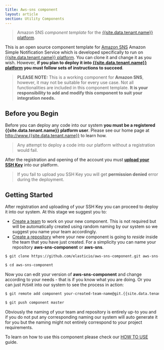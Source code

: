 ```yaml
---
title: Aws-sns component
layout: article
section: Utility Components
---
```


> Amazon SNS _component template_ for the [{{site.data.tenant.name}} platform](http://www.{{site.data.tenant.name}} "{{site.data.tenant.name}} platform").

This is an open source component template for [Amazon SNS](https://aws.amazon.com/sns/) Amazon Simple Notification Service which is developed specifically to run on [{{site.data.tenant.name}} platform](http://www.{{site.data.tenant.name}} "{{site.data.tenant.name}} platform"). You can clone it and change it as you wish. However, **if you plan to deploy it into [{{site.data.tenant.name}} platform](http://www.{{site.data.tenant.name}} "{{site.data.tenant.name}} platform") you must follow sets of instructions to succeed**.

> **PLEASE NOTE:** This is a working component for **Amazon SNS**, however, it may not be suitable for every use case. Not all functionalities are included in this component template. **It is your responsibility to add and modify this component to suit your integration needs.**

## Before you Begin

Before you can deploy any code into our system **you must be a registered {{site.data.tenant.name}} platform user**. Please see our home page at [http://www.{{site.data.tenant.name}}](http://www.{{site.data.tenant.name}}) to learn how.

> Any attempt to deploy a code into our platform without a registration would fail.

After the registration and opening of the account you must **[upload your SSH Key](http://docs.{{site.data.tenant.name}}/docs/ssh-key)** into our platform.

> If you fail to upload you SSH Key you will get **permission denied** error during the deployment.

## Getting Started

After registration and uploading of your SSH Key you can proceed to deploy it into our system. At this stage we suggest you to:
* [Create a team](http://docs.{{site.data.tenant.name}}/page/team-management) to work on your new component. This is not required but will be automatically created using random naming by our system so we suggest you name your team accordingly.
* [Create a repository](http://docs.{{site.data.tenant.name}}/page/repository-management) where your new component is going to *reside* inside the team that you have just created. For a simplicity you can name your repository **aws-sns-component** or **aws-sns**.

```bash
$ git clone https://github.com/elasticio/aws-sns-component.git aws-sns-component

$ cd aws-sns-component
```
Now you can edit your version of **aws-sns-component** and change according to your needs - that is if you know what you are doing. Or you can just ``PUSH``it into our system to see the process in action:

```bash
$ git remote add component your-created-team-name@git.{{site.data.tenant.name}}:aws-sns-component.git

$ git push component master
```
Obviously the naming of your team and repository is entirely up-to you and if you do not put any corresponding naming our system will auto generate it for you but the naming might not entirely correspond to your project requirements.

To learn on how to use this component please check our [HOW TO USE](https://github.com/elasticio/aws-sns-component/blob/master/HOW_TO_USE.md) guide.
